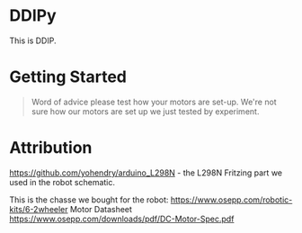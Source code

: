 # DDIPy

This is DDIP.

# Getting Started

> Word of advice please test how your motors are set-up.
> We're not sure how our motors are set up we just tested by
> experiment.

# Attribution
https://github.com/yohendry/arduino_L298N - the L298N Fritzing part we used in the robot schematic.

This is the chasse we bought for the robot:
https://www.osepp.com/robotic-kits/6-2wheeler
Motor Datasheet
https://www.osepp.com/downloads/pdf/DC-Motor-Spec.pdf
